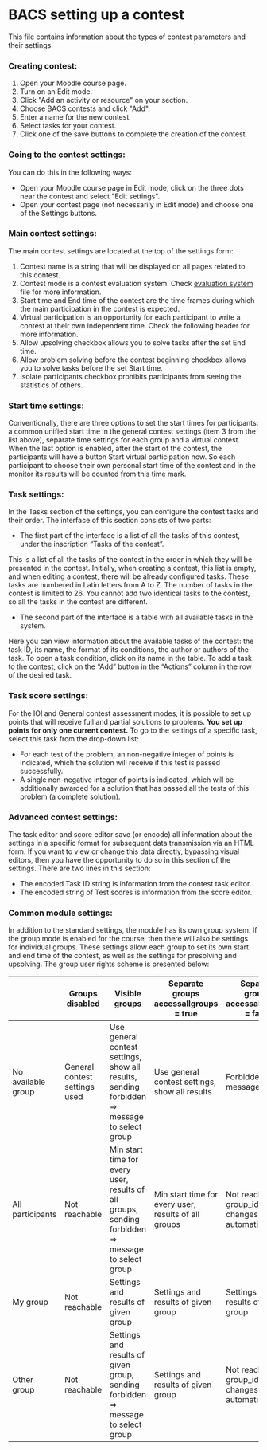 # BACS setting up a contest

This file contains information about the types of contest parameters and their settings.

### Creating contest:

1. Open your Moodle course page.
2. Turn on an Edit mode.
3. Click "Add an activity or resource" on your section.
4. Choose BACS contests and click "Add".
5. Enter a name for the new contest.
6. Select tasks for your contest.
7. Click one of the save buttons to complete the creation of the contest.

### Going to the contest settings:

You can do this in the following ways:
- Open your Moodle course page in Edit mode, click on the three dots near the contest and select "Edit settings".
- Open your contest page (not necessarily in Edit mode) and choose one of the  Settings buttons.

### Main contest settings:

The main contest settings are located at the top of the settings form:
1. Contest name is a string that will be displayed on all pages related to this contest.
2. Contest mode is a contest evaluation system. Check [evaluation system](Evaluation%20System.md) file for more information.
3. Start time and End time of the contest are the time frames during which the main participation in the contest is expected.
4. Virtual participation is an opportunity for each participant to write a contest at their own independent time. Check the following header for more information.
5. Allow upsolving checkbox allows you to solve tasks after the set End time.
6. Allow problem solving before the contest beginning checkbox allows you to solve tasks before the set Start time.
7. Isolate participants checkbox prohibits participants from seeing the statistics of others.

### Start time settings:

Conventionally, there are three options to set the start times for participants: a common unified start time in the general contest settings (item 3 from the list above), separate time settings for each group and a virtual contest. When the last option is enabled, after the start of the contest, the participants will have a button Start virtual participation now. So each participant to choose their own personal start time of the contest and in the monitor its results will be counted from this time mark. 

### Task settings:

In the Tasks section of the settings, you can configure the contest tasks and their order. The interface of this section consists of two parts:

- The first part of the interface is a list of all the tasks of this contest, under the inscription “Tasks of the contest”.

This is a list of all the tasks of the contest in the order in which they will be presented in the contest. Initially, when creating a contest, this list is empty, and when editing a contest, there will be already configured tasks. These tasks are numbered in Latin letters from A to Z. The number of tasks in the contest is limited to 26. You cannot add two identical tasks to the contest, so all the tasks in the contest are different.

- The second part of the interface is a table with all available tasks in the system.

Here you can view information about the available tasks of the contest: the task ID, its name, the format of its conditions, the author or authors of the task. To open a task condition, click on its name in the table. To add a task to the contest, click on the “Add” button in the “Actions” column in the row of the desired task.

### Task score settings:

For the IOI and General contest assessment modes, it is possible to set up points that will receive full and partial solutions to problems. __You set up points for only one current contest.__ To go to the settings of a specific task, select this task from the drop-down list:
- For each test of the problem, an non-negative integer of points is indicated, which the solution will receive if this test is passed successfully.
- A single non-negative integer of points is indicated, which will be additionally awarded for a solution that has passed all the tests of this problem (a complete solution).

### Advanced contest settings:

The task editor and score editor save (or encode) all information about the settings in a specific format for subsequent data transmission via an HTML form. If you want to view or change this data directly, bypassing visual editors, then you have the opportunity to do so in this section of the settings. There are two lines in this section:
- The encoded Task ID string is information from the contest task editor.
- The encoded string of Test scores is information from the score editor.

### Common module settings:

In addition to the standard settings, the module has its own group system.
If the group mode is enabled for the course, then there will also be settings for individual groups. These settings allow each group to set its own start and end time of the contest, as well as the settings for presolving and upsolving. The group user rights scheme is presented below:

|    | Groups disabled | Visible groups | Separate groups accessallgroups = true | Separate groups accessallgroups = false |
|---|----|----|---|---|
| No available group | General contest settings used | Use general contest settings, show all results, sending forbidden => message to select group | Use general contest settings, show all results | Forbidden, error message |
| All participants | Not reachable | Min start time for every user, results of all groups, sending forbidden => message to select group | Min start time for every user, results of all groups | Not reachable, group_id changes automaticly |
| My group | Not reachable | Settings and results of given group | Settings and results of given group | Settings and results of given group |
| Other group | Not reachable | Settings and results of given group, sending forbidden => message to select group | Settings and results of given group | Not reachable, group_id changes automaticly |
